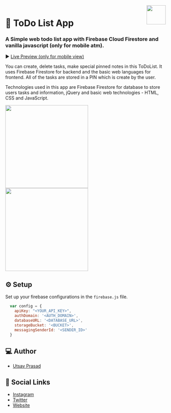 <!--
*** Hey there! Thanks for checking this readme
*** If you do love my work, kinda follow me
*** that motivates me a lot :D
*** Thanks again!
-->
<!--
[![Contributors][contributors-shield]][contributors-url]
[![Forks][forks-shield]][forks-url]
[![Stargazers][stars-shield]][stars-url]
[![MIT License][license-shield]][license-url]
-->

<img src="https://res.cloudinary.com/dpj9ddsjf/image/upload/v1618078370/528e2946f76a74030660b231c7ff1dc1_ece1n1.png" width="60px" align="right"/>

# 📝 ToDo List App 
### A Simple web todo list app with Firebase Cloud Firestore and vanilla javascript (only for mobile atm).

▶️ <a href="https://todolistapp-02.netlify.app/">Live Preview (only for mobile view)</a>

You can create, delete tasks, make special pinned notes in this ToDoList. It uses Firebase Firestore for backend and the basic web languages for frontend. All of the tasks are stored in a PIN which is create by the user.

Technologies used in this app are Firebase Firestore for database to store users tasks and information, jQuery and basic web technologies - HTML, CSS and JavaScript.

<div>
  <img src="https://res.cloudinary.com/dpj9ddsjf/image/upload/v1618080315/todo1_abp12z.png" width="260px"/>
  <img src="https://res.cloudinary.com/dpj9ddsjf/image/upload/v1618080315/todo2_u06guy.png" width="260px"/>
</div>

## ⚙️ Setup

Set up your firebase configurations in the `firebase.js` file.

```javascript
  var config = {
    apiKey: "<YOUR_API_KEY>",
    authDomain: '<AUTH_DOMAIN>',
    databaseURL: '<DATABASE_URL>',
    storageBucket: '<BUCKET>',
    messagingSenderId: '<SENDER_ID>'
  }
```

## 💻 Author

- [Utsav Prasad](https://codeninja02.netlify.app/)

## 🔗 Social Links

- [Instagram](https://www.instagram.com/codeninja02/)
- [Twitter](https://twitter.com/codeninja02/)
- [Website](https://codeninja02.netlify.app/)

